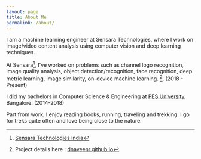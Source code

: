 ```yaml
---
layout: page
title: About Me
permalink: /about/
---
```


I am a machine learning engineer at Sensara Technologies, where I work on image/video content analysis using computer vision and deep learning techniques.

At Sensara[^1], I've worked on problems such as channel logo recognition, image quality analysis, object detection/recognition, face recognition, deep metric learning, image similarity, on-device machine learning. [^2]. (2018 - Present)

I did my bachelors in Computer Science & Engineering at <a href="https://www.pes.edu/" target="_blank">PES University</a>, Bangalore. (2014-2018)

Part from work, I enjoy reading books, running, traveling and trekking. I go for treks quite often and love being close to the nature.



[^1]: <a href='http://www.sensara.tv/' target="_blank">Sensara Technologies India</a>
[^2]: Project details here : <a href="https://dnaveenr.github.io/" target="_blank">dnaveenr.github.io</a>

